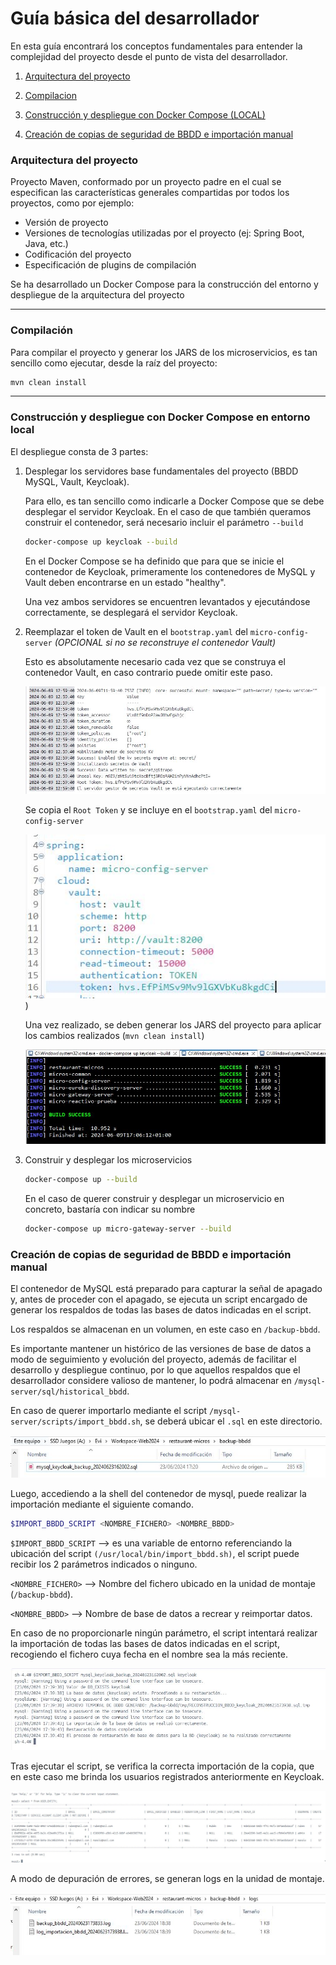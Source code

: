 # Guía básica del desarrollador

En esta guía encontrará los conceptos fundamentales para entender la complejidad del proyecto desde el punto de vista del desarrollador.



1. [Arquitectura del proyecto](#arquitectura-del-proyecto)

2. [Compilacion](#compilacion)

3. [Construcción y despliegue con Docker Compose (LOCAL)](#construccion-y-despliegue-con-docker-compose-en-entorno-local)

4. [Creación de copias de seguridad de BBDD e importación manual](#creacion-de-copias-de-seguridad-de-bbdd-e-importacion-manual)

   

### Arquitectura del proyecto

Proyecto Maven, conformado por un proyecto padre en el cual se especifican las características generales compartidas por todos los proyectos, como por ejemplo:

- Versión de proyecto
- Versiones de tecnologías utilizadas por el proyecto (ej: Spring Boot, Java, etc.)
- Codificación del proyecto
- Especificación de plugins de compilación



Se ha desarrollado un Docker Compose para la construcción del entorno y despliegue de la arquitectura del proyecto

------

### Compilación

Para compilar el proyecto y generar los JARS de los microservicios, es tan sencillo como ejecutar, desde la raíz del proyecto:

```bash
mvn clean install
```

------

### Construcción y despliegue con Docker Compose en entorno local

El despliegue consta de 3 partes:

1. Desplegar los servidores base fundamentales del proyecto (BBDD MySQL, Vault, Keycloak).

   Para ello, es tan sencillo como indicarle a Docker Compose que se debe desplegar el servidor Keycloak. En el caso de que también queramos construir el contenedor, será necesario incluir el parámetro `--build`

   ```bash
   docker-compose up keycloak --build
   ```

   En el Docker Compose se ha definido que para que se inicie el contenedor de Keycloak, primeramente los contenedores de MySQL y Vault deben encontrarse en un estado "healthy".

   Una vez ambos servidores se encuentren levantados y ejecutándose correctamente, se desplegará el servidor Keycloak.

2. Reemplazar el token de Vault en el `bootstrap.yaml` del `micro-config-server` *(OPCIONAL si no se reconstruye el contenedor Vault)*

   Esto es absolutamente necesario cada vez que se construya el contenedor Vault, en caso contrario puede omitir este paso.

   ![](./wiki/dev_guide/imgs/vault_log.JPG)

   Se copia el `Root Token` y se incluye en el `bootstrap.yaml` del `micro-config-server`

   ![](./wiki/dev_guide/imgs/config_server_vault.JPG))

   Una vez realizado, se deben generar los JARS del proyecto para aplicar los cambios realizados (`mvn clean install`)

   ![](./wiki/dev_guide/imgs/mvn-clean-success.JPG)

3. Construir y desplegar los microservicios

   ```bash
   docker-compose up --build
   ```

   En el caso de querer construir y desplegar un microservicio en concreto, bastaría con indicar su nombre

   ```bash
   docker-compose up micro-gateway-server --build
   ```


### Creación de copias de seguridad de BBDD e importación manual

El contenedor de MySQL está preparado para capturar la señal de apagado y, antes de proceder con el apagado, se ejecuta un script encargado de generar los respaldos de todas las bases de datos indicadas en el script.

Los respaldos se almacenan en un volumen, en este caso en `/backup-bbdd`.

Es importante mantener un histórico de las versiones de base de datos a modo de seguimiento y evolución del proyecto, además de facilitar el desarrollo y despliegue continuo, por lo que aquellos respaldos que el desarrollador considere valioso de mantener, lo podrá almacenar en `/mysql-server/sql/historical_bbdd`.

En caso de querer importarlo mediante el script  `/mysql-server/scripts/import_bbdd.sh`,  se deberá ubicar el `.sql` en este directorio.

![](./wiki/dev_guide/imgs/respaldo_bbdd.JPG)

Luego, accediendo a la shell del contenedor de mysql, puede realizar la importación mediante el siguiente comando.

```bash
$IMPORT_BBDD_SCRIPT <NOMBRE_FICHERO> <NOMBRE_BBDD>
```

`$IMPORT_BBDD_SCRIPT` --> es una variable de entorno referenciando la ubicación del script `(/usr/local/bin/import_bbdd.sh)`, el script puede recibir los 2 parámetros indicados o ninguno.

`<NOMBRE_FICHERO>` --> Nombre del fichero ubicado en la unidad de montaje (`/backup-bbdd`).

`<NOMBRE_BBDD>` --> Nombre de base de datos a recrear y reimportar datos.

En caso de no proporcionarle ningún parámetro, el script intentará realizar la importación de todas las bases de datos indicadas en el script, recogiendo el fichero cuya fecha en el nombre sea la más reciente.

![](./wiki/dev_guide/imgs/respaldo_bbdd_2.JPG)

Tras ejecutar el script, se verifica la correcta importación de la copia, que en este caso me brinda los usuarios registrados anteriormente en Keycloak.

![](./wiki/dev_guide/imgs/respaldo_bbdd_3.JPG)

A modo de depuración de errores, se generan logs en la unidad de montaje.

![](./wiki/dev_guide/imgs/respaldo_bbdd_4.JPG)

